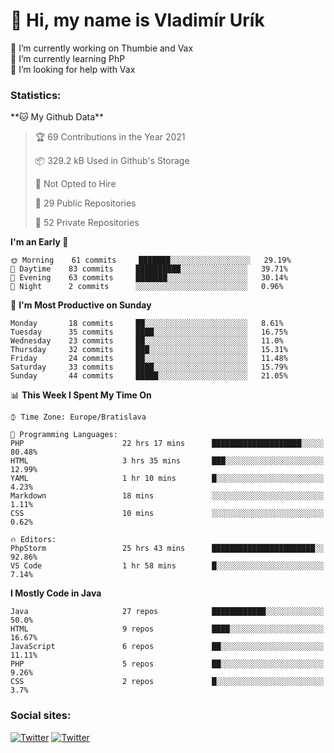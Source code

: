 <h1> 👋 Hi, my name is Vladimír Urík</h1>
<p>
 🔭 I’m currently working on Thumbie and Vax<br>
 🌱 I’m currently learning PhP<br>
 🤔 I’m looking for help with Vax<br>
</p>
<h3>Statistics:</h3>
<!--START_SECTION:waka-->
**🐱 My Github Data** 

> 🏆 69 Contributions in the Year 2021
 > 
> 📦 329.2 kB Used in Github's Storage 
 > 
> 🚫 Not Opted to Hire
 > 
> 📜 29 Public Repositories 
 > 
> 🔑 52 Private Repositories  
 > 
**I'm an Early 🐤** 

```text
🌞 Morning    61 commits     ███████░░░░░░░░░░░░░░░░░░   29.19% 
🌆 Daytime    83 commits     ██████████░░░░░░░░░░░░░░░   39.71% 
🌃 Evening    63 commits     ███████░░░░░░░░░░░░░░░░░░   30.14% 
🌙 Night      2 commits      ░░░░░░░░░░░░░░░░░░░░░░░░░   0.96%

```
📅 **I'm Most Productive on Sunday** 

```text
Monday       18 commits     ██░░░░░░░░░░░░░░░░░░░░░░░   8.61% 
Tuesday      35 commits     ████░░░░░░░░░░░░░░░░░░░░░   16.75% 
Wednesday    23 commits     ██░░░░░░░░░░░░░░░░░░░░░░░   11.0% 
Thursday     32 commits     ███░░░░░░░░░░░░░░░░░░░░░░   15.31% 
Friday       24 commits     ██░░░░░░░░░░░░░░░░░░░░░░░   11.48% 
Saturday     33 commits     ████░░░░░░░░░░░░░░░░░░░░░   15.79% 
Sunday       44 commits     █████░░░░░░░░░░░░░░░░░░░░   21.05%

```


📊 **This Week I Spent My Time On** 

```text
⌚︎ Time Zone: Europe/Bratislava

💬 Programming Languages: 
PHP                      22 hrs 17 mins      ████████████████████░░░░░   80.48% 
HTML                     3 hrs 35 mins       ███░░░░░░░░░░░░░░░░░░░░░░   12.99% 
YAML                     1 hr 10 mins        █░░░░░░░░░░░░░░░░░░░░░░░░   4.23% 
Markdown                 18 mins             ░░░░░░░░░░░░░░░░░░░░░░░░░   1.11% 
CSS                      10 mins             ░░░░░░░░░░░░░░░░░░░░░░░░░   0.62%

🔥 Editors: 
PhpStorm                 25 hrs 43 mins      ███████████████████████░░   92.86% 
VS Code                  1 hr 58 mins        █░░░░░░░░░░░░░░░░░░░░░░░░   7.14%

```

**I Mostly Code in Java** 

```text
Java                     27 repos            ████████████░░░░░░░░░░░░░   50.0% 
HTML                     9 repos             ████░░░░░░░░░░░░░░░░░░░░░   16.67% 
JavaScript               6 repos             ██░░░░░░░░░░░░░░░░░░░░░░░   11.11% 
PHP                      5 repos             ██░░░░░░░░░░░░░░░░░░░░░░░   9.26% 
CSS                      2 repos             █░░░░░░░░░░░░░░░░░░░░░░░░   3.7%

```



<!--END_SECTION:waka-->

<h3>Social sites:</h3>
<p><a href="https://twitter.com/GGGEDR" target="_blank"><img alt="Twitter" src="https://img.shields.io/badge/twitter-%231DA1F2.svg?&style=for-the-badge&logo=twitter&logoColor=white" /></a> <a href="https://www.reddit.com/user/GGGEDR" target="_blank"><img alt="Twitter" src="https://img.shields.io/badge/reddit-%23FE6262.svg?&style=for-the-badge&logo=reddit&logoColor=white" /></a>
</p>
